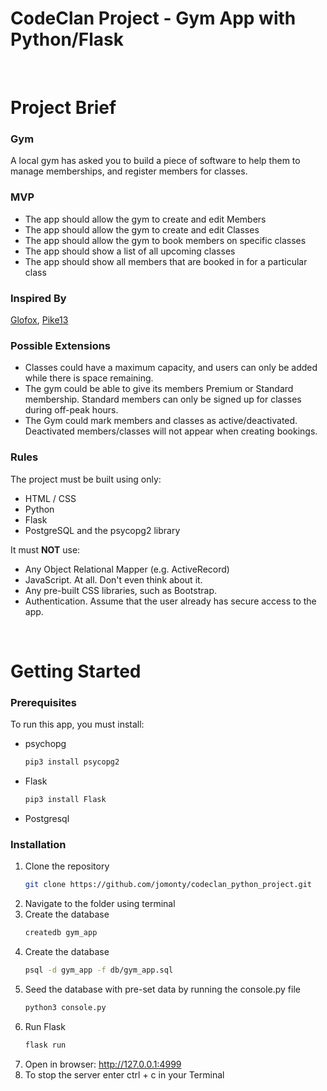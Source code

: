 # CodeClan Project - Gym App with Python/Flask

<br>

# Project Brief

### Gym

A local gym has asked you to build a piece of software to help them to manage memberships, and register members for classes.

### MVP

- The app should allow the gym to create and edit Members
- The app should allow the gym to create and edit Classes
- The app should allow the gym to book members on specific classes
- The app should show a list of all upcoming classes
- The app should show all members that are booked in for a particular class

### Inspired By

[Glofox](https://www.glofox.com/club-solution/), [Pike13](https://www.pike13.com/pike13-scheduling-software-demo)

### Possible Extensions

- Classes could have a maximum capacity, and users can only be added while there is space remaining.
- The gym could be able to give its members Premium or Standard membership. Standard members can only be signed up for classes during off-peak hours.
- The Gym could mark members and classes as active/deactivated. Deactivated members/classes will not appear when creating bookings. 


### Rules

The project must be built using only:

* HTML / CSS
* Python
* Flask
* PostgreSQL and the psycopg2 library

It must **NOT** use:

* Any Object Relational Mapper (e.g. ActiveRecord)
* JavaScript. At all. Don't even think about it.
* Any pre-built CSS libraries, such as Bootstrap.
* Authentication. Assume that the user already has secure access to the app.

<br>

# Getting Started

### Prerequisites

To run this app, you must install: 
* psychopg
  ```sh
  pip3 install psycopg2
  ```

* Flask
  ```sh
  pip3 install Flask
  ```

* Postgresql



### Installation

1. Clone the repository
   ```sh
   git clone https://github.com/jomonty/codeclan_python_project.git
   ```
2. Navigate to the folder using terminal
3. Create the database
   ```sh
   createdb gym_app
   ```
4. Create the database
   ```sh
   psql -d gym_app -f db/gym_app.sql
   ```
5. Seed the database with pre-set data by running the console.py file
   ```sh
   python3 console.py
   ```
6. Run Flask
   ```sh
   flask run
   ```
7. Open in browser: http://127.0.0.1:4999
8. To stop the server enter ctrl + c in your Terminal
